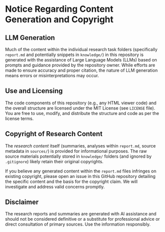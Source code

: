# Notice Regarding Content Generation and Copyright

## LLM Generation

Much of the content within the individual research task folders (specifically `report.md` and potentially snippets in `knowledge/`) in this repository is generated with the assistance of Large Language Models (LLMs) based on prompts and guidance provided by the repository owner. While efforts are made to ensure accuracy and proper citation, the nature of LLM generation means errors or misinterpretations may occur.

## Use and Licensing

The code components of this repository (e.g., any HTML viewer code) and the overall structure are licensed under the MIT License (see `LICENSE` file). You are free to use, modify, and distribute the structure and code as per the license terms.

## Copyright of Research Content

The *research content* itself (summaries, analyses within `report.md`, source metadata in `sources/`) is provided for informational purposes. The raw source materials potentially stored in `knowledge/` folders (and ignored by `.gitignore`) likely retain their original copyrights.

If you believe any generated content within the `report.md` files infringes on existing copyright, please open an issue in this GitHub repository detailing the specific content and the basis for the copyright claim. We will investigate and address valid concerns promptly.

## Disclaimer

The research reports and summaries are generated with AI assistance and should not be considered definitive or a substitute for professional advice or direct consultation of primary sources. Use the information responsibly.